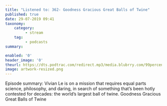```yaml
---
title: "Listened to: 362- Goodness Gracious Great Balls of Twine"
published: true
date: 29-07-2019 09:41
taxonomy:
    category:
         - stream
    tag:
         - podcasts
summary:

enabled: '0'
header_image: '0'
theurl: https://dts.podtrac.com/redirect.mp3/media.blubrry.com/99percentinvisible/dovetail.prxu.org/96/2acfc257-601d-4a4a-93f4-10fc5a881ed0/362_Goodness_Gracious_Great_Balls_of_Twine_pt_01_correct.mp3
image: artwork-resized.png
---
```

Episode summary: Vivian Le is on a mission that requires equal parts science, philosophy, and daring, in search of something that’s been hotly contested for decades: the world’s largest ball of twine. Goodness Gracious Great Balls of Twine
